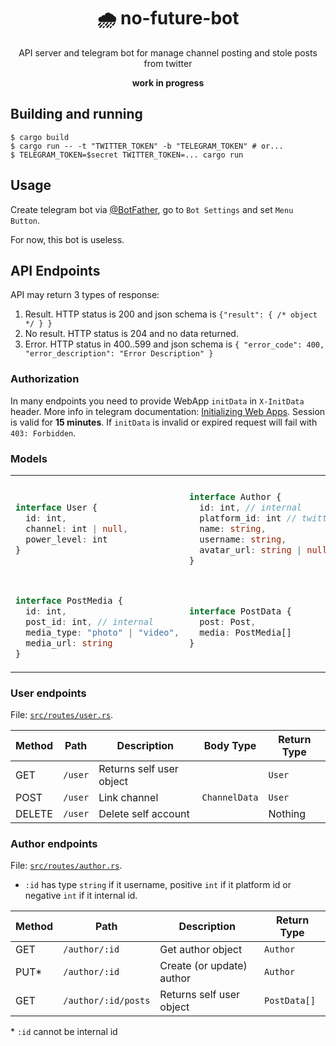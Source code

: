 <div align="center">
  <h1>🌧 no-future-bot</h1>
  <p>API server and telegram bot for manage channel posting and stole posts from twitter</p>
  <b>work in progress</b>
</div>

## Building and running ##

```console
$ cargo build
$ cargo run -- -t "TWITTER_TOKEN" -b "TELEGRAM_TOKEN" # or...
$ TELEGRAM_TOKEN=$secret TWITTER_TOKEN=... cargo run
```

## Usage ##
Create telegram bot via [@BotFather](https://t.me/botfather),
  go to `Bot Settings` and set `Menu Button`.

For now, this bot is useless.

## API Endpoints ##
API may return 3 types of response:

1. Result. HTTP status is 200 and json schema is `{"result": { /* object */ } }`
2. No result. HTTP status is 204 and no data returned.
3. Error. HTTP status in 400..599 and json schema is `{ "error_code": 400, "error_description": "Error Description" }`

### Authorization ###
In many endpoints you need to provide WebApp `initData` in `X-InitData` header.
More info in telegram documentation: [Initializing Web Apps](https://core.telegram.org/bots/webapps#initializing-web-apps).
Session is valid for **15 minutes**. If `initData` is invalid or expired request will fail with `403: Forbidden`.

### Models ###

<table>
<tr>
<td>

```ts
interface User {
  id: int,
  channel: int | null,
  power_level: int
}
```
</td>
<td>

```ts
interface Author {
  id: int, // internal
  platform_id: int // twitter
  name: string,
  username: string,
  avatar_url: string | null
}
```
</td>
<td>

```ts
interface Post {
  id: int, // internal
  platform_id: int // twitter
  author_id: int, // internal
  text: string,
  source_url: string,
  source_text: string
}
```
</td>
</tr>
<tr>
<td>

```ts
interface PostMedia {
  id: int,
  post_id: int, // internal
  media_type: "photo" | "video",
  media_url: string
}
```
</td>
<td>

```ts
interface PostData {
  post: Post,
  media: PostMedia[]
}
```
</td>
<td>

```ts
interface ChannelData {
  // Integer or string that
  // starts with '@'
  channel_id: string
}
```
</td>
</tr>
</table>

### User endpoints ###
File: [`src/routes/user.rs`](src/routes/user.rs).

| Method | Path       | Description              | Body Type     | Return Type |
|--------|------------|--------------------------|---------------|-------------|
| GET    | `/user`    | Returns self user object |               | `User`      |
| POST   | `/user`    | Link channel             | `ChannelData` | `User`      |
| DELETE | `/user`    | Delete self account      |               | Nothing     |

### Author endpoints ###
File: [`src/routes/author.rs`](src/routes/author.rs).

- `:id` has type `string` if it username, positive `int` if it platform id
  or negative `int` if it internal id.

| Method | Path                | Description               | Return Type  |
|--------|---------------------|---------------------------|--------------|
| GET    | `/author/:id`       | Get author object         | `Author`     |
| PUT*   | `/author/:id`       | Create (or update) author | `Author`     |
| GET    | `/author/:id/posts` | Returns self user object  | `PostData[]` |

\* `:id` cannot be internal id
